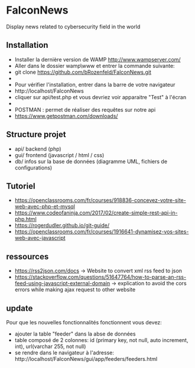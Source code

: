 # FalconNews
Display news related to cybersecurity field in the world 

## Installation
* Installer la dernière version de WAMP http://www.wampserver.com/
* Aller dans le dossier wamp\www et entrer la commande suivante:
* git clone https://github.com/bRozenfeld/FalconNews.git
*
* Pour vérifier l'installation, entrer dans la barre de votre navigateur
* http://localhost/FalconNews
* cliquer sur api/test.php et vous devriez voir apparaitre "Test" à l'écran
*
* POSTMAN : permet de réaliser des requêtes sur notre api
* https://www.getpostman.com/downloads/

## Structure projet
* api/ backend (php)
* gui/ frontend (javascript / html / css)
* db/ infos sur la base de données (diagramme UML, fichiers de configurations)

## Tutoriel 
* https://openclassrooms.com/fr/courses/918836-concevez-votre-site-web-avec-php-et-mysql
* https://www.codeofaninja.com/2017/02/create-simple-rest-api-in-php.html
* https://rogerdudler.github.io/git-guide/
* https://openclassrooms.com/fr/courses/1916641-dynamisez-vos-sites-web-avec-javascript

## ressources
* https://rss2json.com/docs -> Website to convert xml rss feed to json
* https://stackoverflow.com/questions/51647764/how-to-parse-an-rss-feed-using-javascript-external-domain -> explication to avoid the cors errors while making ajax request to other website

## update
Pour que les nouvelles fonctionnalités fonctionnent vous devez:
* ajouter la table "feeder" dans la abse de données
* table composé de 2 colonnes: id (primary key, not null, auto increment, int), url(varchar 255, not null)
* se rendre dans le navigateur à l'adresse: http://localhost/FalconNews/gui/app/feeders/feeders.html

